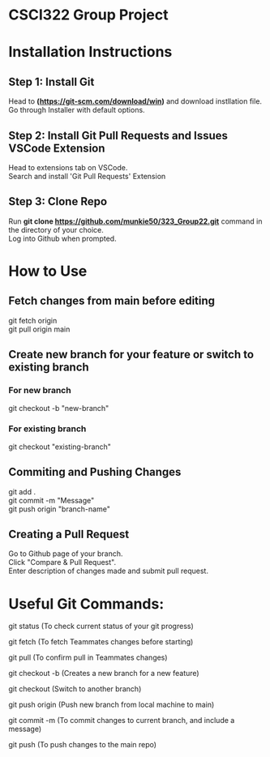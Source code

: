 # CSCI322 Group Project

# Installation Instructions

## Step 1: Install Git  
Head to **(https://git-scm.com/download/win)** and download instllation file.  
Go through Installer with default options.    

## Step 2: Install Git Pull Requests and Issues VSCode Extension  
Head to extensions tab on VSCode.  
Search and install 'Git Pull Requests' Extension  

## Step 3: Clone Repo  
Run **git clone https://github.com/munkie50/323_Group22.git** command in the directory of your choice.  
Log into Github when prompted.  

# How to Use

## Fetch changes from main before editing  
git fetch origin  
git pull origin main  

## Create new branch for your feature or switch to existing branch  
### For new branch  
git checkout -b "new-branch"  
### For existing branch
git checkout "existing-branch"  

## Commiting and Pushing Changes  
git add .  
git commit -m "Message"  
git push origin "branch-name"

## Creating a Pull Request  
Go to Github page of your branch.  
Click "Compare & Pull Request".  
Enter description of changes made and submit pull request.  

# Useful Git Commands:
git status (To check current status of your git progress)  
  
git fetch (To fetch Teammates changes before starting) 
  
git pull (To confirm pull in Teammates changes)  
  
git checkout -b <new-branch-name> (Creates a new branch for a new feature)  
  
git checkout <branch-name> (Switch to another branch)  
  
git push origin <new-branch-name> (Push new branch from local machine to main)  
  
git commit -m (To commit changes to current branch, and include a message)  

git push (To push changes to the main repo)
